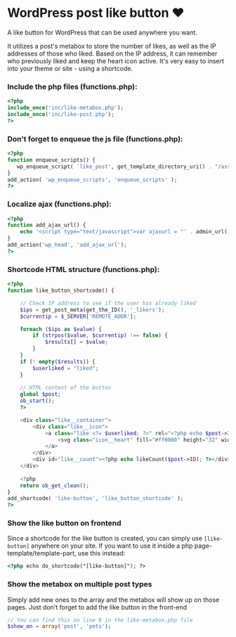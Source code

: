 WordPress post like button ♥
===================
A like button for WordPress that can be used anywhere you want.

It utilizes a post's metabox to store the number of likes, as well as the IP addresses of those who liked. Based on the IP address, it can remember who previously liked and keep the heart icon active. It's very easy to insert into your theme or site - using a shortcode.

### Include the php files (functions.php):
```php
<?php
include_once('inc/like-metabox.php');
include_once('inc/like-post.php');
?>
```

### Don't forget to enqueue the js file (functions.php):
```php
<?php
function enqueue_scripts() {
   wp_enqueue_script( 'like_post', get_template_directory_uri() . "/assets/js/like-post.js", array('jquery'), false, '1.0', true);  
}
add_action( 'wp_enqueue_scripts', 'enqueue_scripts' );
?>
```

### Localize ajax (functions.php):
```php
<?php
function add_ajax_url() {
    echo '<script type="text/javascript">var ajaxurl = "' . admin_url('admin-ajax.php') . '";</script>';
}
add_action('wp_head', 'add_ajax_url');
?>
```

### Shortcode HTML structure (functions.php):
```php
<?php
function like_button_shortcode() {

    // Check IP address to see if the user has already liked
    $ips = get_post_meta(get_the_ID(), '_likers');
    $currentip = $_SERVER['REMOTE_ADDR'];

    foreach ($ips as $value) {
        if (strpos($value, $currentip) !== false) {
            $results[] = $value;
        }
    }
    if (! empty($results)) {
        $userliked = "liked";
    }
    
    // HTML content of the button
    global $post;
    ob_start();
    ?>

    <div class="like__container">
        <div class="like__icon">
            <a class="like <?= $userliked; ?>" rel="<?php echo $post->ID; ?>">
                <svg class="icon__heart" fill="#ff0000" height="32" width="32" stroke="grey" stroke-linecap="round" stroke-linejoin="round" stroke-width="1.5" viewBox="0 0 24 24"  xmlns="http://www.w3.org/2000/svg"><path d="M20.84 4.61a5.5 5.5 0 0 0-7.78 0L12 5.67l-1.06-1.06a5.5 5.5 0 0 0-7.78 7.78l1.06 1.06L12 21.23l7.78-7.78 1.06-1.06a5.5 5.5 0 0 0 0-7.78z"/></svg>
            </a>
        </div>
        <div id="like__count"><?php echo likeCount($post->ID); ?></div>
    </div>
    
    <?php
    return ob_get_clean();
}
add_shortcode( 'like-button', 'like_button_shortcode' );
?>
```

### Show the like button on frontend
Since a shortcode for the like button is created, you can simply use ``[like-button]`` anywhere on your site. If you want to use it inside a php page-template/template-part, use this instead:
```html
<?php echo do_shortcode("[like-button]"); ?>
```

### Show the metabox on multiple post types
Simply add new ones to the array and the metabox will show up on those pages. Just don't forget to add the like button in the front-end
```php
// You can find this on line 9 in the like-metabox.php file
$show_on = array('post', 'pets');
```